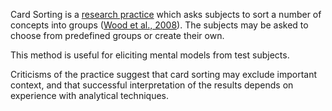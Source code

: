Card Sorting is a [research practice](https://www.nngroup.com/articles/card-sorting-definition/) which asks subjects to sort a number of concepts into groups ([Wood et al., 2008](https://dl.acm.org/doi/10.5555/2835577.2835578)). The subjects may be asked to choose from predefined groups or create their own.

This method is useful for eliciting mental models from test subjects. 

Criticisms of the practice suggest that card sorting may exclude important context, and that successful interpretation of the results depends on experience with analytical techniques.


